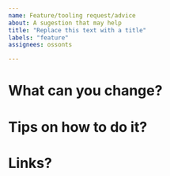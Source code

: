 ```yaml
---
name: Feature/tooling request/advice
about: A sugestion that may help
title: "Replace this text with a title"
labels: "feature"
assignees: ossonts

---
```


# What can you change?

# Tips on how to do it?

# Links?

<!-- Remember to assign this issue to someone other than the default repo owner (ossonts?) -->